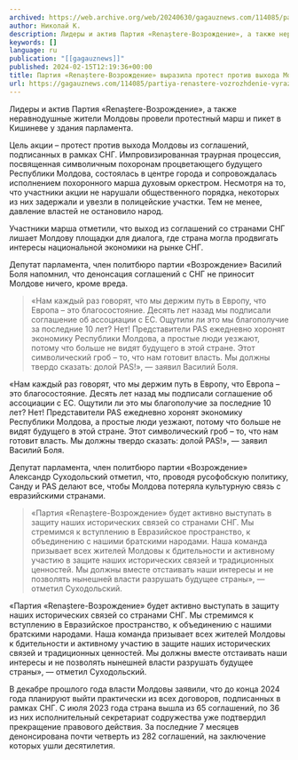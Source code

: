 ```yaml
---
archived: https://web.archive.org/web/20240630/gagauznews.com/114085/partiya-renastere-vozrozhdenie-vyrazila-protest-protiv-vyhoda-moldovy-iz-sng.html
author: Николай К.
description: Лидеры и актив Партия «Renaștere-Возрождение», а также неравнодушные жители Молдовы провели протестный марш и пикет в Кишиневе у здания парламента. Цель акции – протест против выхода Молдовы из соглашений, подписанных в рамках СНГ. Импровизированная траурная процессия, посвященная символичным похоронам процветающего будущего Республики Молдова, состоялась в центре города и сопровождалась исполнением похоронного марша духовым оркестром. Несмотря на то, что участники акции не нарушали общественного порядка, некоторых из них задержали и увезли в полицейские участки. Тем не менее, давление властей не остановило народ. Участники марша отметили, что выход из соглашений со странами СНГ лишает Молдову площадки для диалога, где страна могла продвигать […]
keywords: []
language: ru
publication: "[[gagauznews]]"
published: 2024-02-15T12:19:36+00:00
title: Партия «Renaștere-Возрождение» выразила протест против выхода Молдовы из СНГ
url: https://gagauznews.com/114085/partiya-renastere-vozrozhdenie-vyrazila-protest-protiv-vyhoda-moldovy-iz-sng.html
---
```


Лидеры и актив Партия «Renaștere-Возрождение», а также неравнодушные жители Молдовы провели протестный марш и пикет в Кишиневе у здания парламента.

Цель акции – протест против выхода Молдовы из соглашений, подписанных в рамках СНГ. Импровизированная траурная процессия, посвященная символичным похоронам процветающего будущего Республики Молдова, состоялась в центре города и сопровождалась исполнением похоронного марша духовым оркестром. Несмотря на то, что участники акции не нарушали общественного порядка, некоторых из них задержали и увезли в полицейские участки. Тем не менее, давление властей не остановило народ.

Участники марша отметили, что выход из соглашений со странами СНГ лишает Молдову площадки для диалога, где страна могла продвигать интересы национальной экономики на рынке СНГ.

Депутат парламента, член политбюро партии «Возрождение» Василий Боля напомнил, что денонсация соглашений с СНГ не приносит Молдове ничего, кроме вреда.

> «Нам каждый раз говорят, что мы держим путь в Европу, что Европа – это благосостояние. Десять лет назад мы подписали соглашение об ассоциации с ЕС. Ощутили ли это мы благополучие за последние 10 лет? Нет! Представители PAS ежедневно хоронят экономику Республики Молдова, а простые люди уезжают, потому что больше не видят будущего в этой стране. Этот символический гроб – то, что нам готовит власть. Мы должны твердо сказать: долой PAS!», — заявил Василий Боля.

«Нам каждый раз говорят, что мы держим путь в Европу, что Европа – это благосостояние. Десять лет назад мы подписали соглашение об ассоциации с ЕС. Ощутили ли это мы благополучие за последние 10 лет? Нет! Представители PAS ежедневно хоронят экономику Республики Молдова, а простые люди уезжают, потому что больше не видят будущего в этой стране. Этот символический гроб – то, что нам готовит власть. Мы должны твердо сказать: долой PAS!», — заявил Василий Боля.

Депутат парламента, член политбюро партии «Возрождение» Александр Суходольский отметил, что, проводя русофобскую политику, Санду и PAS делают все, чтобы Молдова потеряла культурную связь с евразийскими странами.

> «Партия «Renaștere-Возрождение» будет активно выступать в защиту наших исторических связей со странами СНГ. Мы стремимся к вступлению в Евразийское пространство, к объединению с нашими братскими народами. Наша команда призывает всех жителей Молдовы к бдительности и активному участию в защите наших исторических связей и традиционных ценностей. Мы должны вместе отстаивать наши интересы и не позволять нынешней власти разрушать будущее страны», — отметил Суходольский.

«Партия «Renaștere-Возрождение» будет активно выступать в защиту наших исторических связей со странами СНГ. Мы стремимся к вступлению в Евразийское пространство, к объединению с нашими братскими народами. Наша команда призывает всех жителей Молдовы к бдительности и активному участию в защите наших исторических связей и традиционных ценностей. Мы должны вместе отстаивать наши интересы и не позволять нынешней власти разрушать будущее страны», — отметил Суходольский.

В декабре прошлого года власти Молдовы заявили, что до конца 2024 года планируют выйти практически из всех договоров, подписанных в рамках СНГ. С июля 2023 года страна вышла из 65 соглашений, по 36 из них исполнительный секретариат содружества уже подтвердил прекращение правового действия. За последние 7 месяцев денонсирована почти четверть из 282 соглашений, на заключение которых ушли десятилетия.